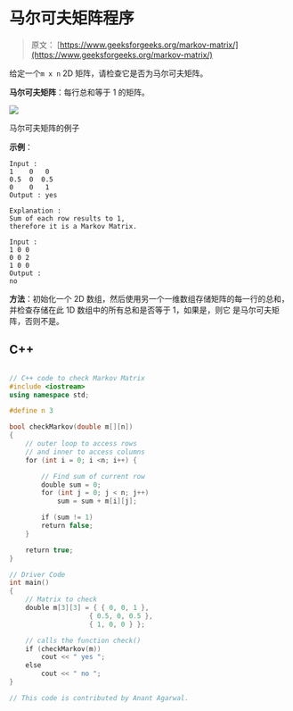 # 马尔可夫矩阵程序

> 原文： [https://www.geeksforgeeks.org/markov-matrix/](https://www.geeksforgeeks.org/markov-matrix/)

给定一个`m x n` 2D 矩阵，请检查它是否为马尔可夫矩阵。

**马尔可夫矩阵**：每行总和等于 1 的矩阵。

![](img/760b59ab20aeb35af4cb0034a2da7a08.png)

马尔可夫矩阵的例子

**示例**：

```
Input :
1    0   0
0.5  0  0.5
0    0   1
Output : yes

Explanation :
Sum of each row results to 1, 
therefore it is a Markov Matrix.

Input :
1 0 0
0 0 2
1 0 0
Output :
no

```



**方法**：初始化一个 2D 数组，然后使用另一个一维数组存储矩阵的每一行的总和，并检查存储在此 1D 数组中的所有总和是否等于 1，如果是，则它 是马尔可夫矩阵，否则不是。

## C++ 

```cpp

// C++ code to check Markov Matrix 
#include <iostream> 
using namespace std; 

#define n 3 

bool checkMarkov(double m[][n]) 
{ 
    // outer loop to access rows 
    // and inner to access columns 
    for (int i = 0; i <n; i++) { 

        // Find sum of current row 
        double sum = 0; 
        for (int j = 0; j < n; j++) 
            sum = sum + m[i][j]; 

        if (sum != 1) 
        return false; 
    } 

    return true; 
} 

// Driver Code 
int main()  
{ 
    // Matrix to check 
    double m[3][3] = { { 0, 0, 1 }, 
                    { 0.5, 0, 0.5 }, 
                    { 1, 0, 0 } }; 

    // calls the function check() 
    if (checkMarkov(m)) 
        cout << " yes "; 
    else
        cout << " no "; 
} 

// This code is contributed by Anant Agarwal. 

```